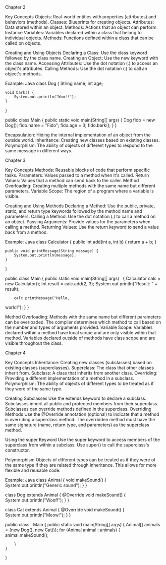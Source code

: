 Chapter 2

Key Concepts
Objects: Real-world entities with properties (attributes) and behaviors (methods).
Classes: Blueprints for creating objects.
Attributes: Data stored within an object.
Methods: Actions that an object can perform.
Instance Variables: Variables declared within a class that belong to individual objects.
Methods: Functions defined within a class that can be called on objects.

Creating and Using Objects
Declaring a Class: Use the class keyword followed by the class name.
Creating an Object: Use the new keyword with the class name.
Accessing Attributes: Use the dot notation (.) to access an object's attributes.
Calling Methods: Use the dot notation (.) to call an object's methods.

Example:
Java
class Dog {
    String name;
    int age;

    void bark() {
        System.out.println("Woof!");
    }
}

public class Main {
    public static void main(String[] args) {
        Dog fido = new Dog();
        fido.name = "Fido";
        fido.age = 3;
        fido.bark();
    }
}

Encapsulation: Hiding the internal implementation of an object from the outside world.
Inheritance: Creating new classes based on existing classes.
Polymorphism: The ability of objects of different types to respond to the same message in different ways.

Chapter 3

Key Concepts
Methods: Reusable blocks of code that perform specific tasks.
Parameters: Values passed to a method when it's called.
Return Values: Values that a method can send back to the caller.
Method Overloading: Creating multiple methods with the same name but different parameters.
Variable Scope: The region of a program where a variable is visible.

Creating and Using Methods
Declaring a Method: Use the public, private, static, and return type keywords followed by the method name and parameters.
Calling a Method: Use the dot notation (.) to call a method on an object.
Passing Arguments: Provide values for the parameters when calling a method.
Returning Values: Use the return keyword to send a value back from a method.


Example:
Java
class Calculator {
    public int add(int a, int b) {
        return a + b;
    }

    public void printMessage(String message) {
        System.out.println(message);
    }
}

public class Main {
    public static void main(String[] args)   
 {
        Calculator calc = new Calculator();
        int result = calc.add(2, 3);
        System.out.println("Result: " + result);

        calc.printMessage("Hello,   
 world!");
    }
}

Method Overloading: Methods with the same name but different parameters can be overloaded. The compiler determines which method to call based on the number and types of arguments provided.
Variable Scope: Variables declared within a method have local scope and are only visible within that method. Variables declared outside of methods have class scope and are visible throughout the class.

Chapter 4

Key Concepts
Inheritance: Creating new classes (subclasses) based on existing classes (superclasses).
Superclass: The class that other classes inherit from.
Subclass: A class that inherits from another class.
Overriding: Providing a different implementation of a method in a subclass.
Polymorphism: The ability of objects of different types to be treated as if they were of the same type.

Creating Subclasses
Use the extends keyword to declare a subclass.
Subclasses inherit all public and protected members from their superclass.
Subclasses can override methods defined in the superclass.
Overriding Methods
Use the @Override annotation (optional) to indicate that a method is overriding a superclass method.
The overridden method must have the same signature (name, return type, and parameters) as the superclass method.

Using the super Keyword
Use the super keyword to access members of the superclass from within a subclass.
Use super() to call the superclass's constructor.

Polymorphism
Objects of different types can be treated as if they were of the same type if they are related through inheritance.
This allows for more flexible and reusable code.

Example:
Java
class Animal {
    void makeSound() {
        System.out.println("Generic sound");
    }
}

class Dog extends Animal {
    @Override
    void makeSound() {
        System.out.println("Woof!");
    }
}

class Cat extends Animal {
    @Override
    void makeSound() {
        System.out.println("Meow!");
    }
}

public class   
 Main {
    public static void main(String[] args) {
        Animal[] animals = {new Dog(), new Cat()};
        for (Animal animal : animals) {
            animal.makeSound();   

        }
    }
}
